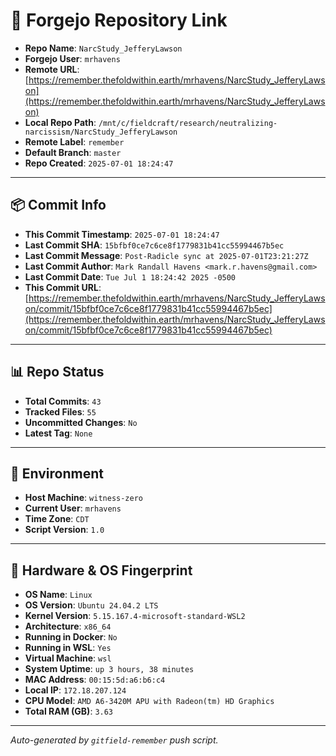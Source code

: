 # 🔗 Forgejo Repository Link

- **Repo Name**: `NarcStudy_JefferyLawson`
- **Forgejo User**: `mrhavens`
- **Remote URL**: [https://remember.thefoldwithin.earth/mrhavens/NarcStudy_JefferyLawson](https://remember.thefoldwithin.earth/mrhavens/NarcStudy_JefferyLawson)
- **Local Repo Path**: `/mnt/c/fieldcraft/research/neutralizing-narcissism/NarcStudy_JefferyLawson`
- **Remote Label**: `remember`
- **Default Branch**: `master`
- **Repo Created**: `2025-07-01 18:24:47`

---

## 📦 Commit Info

- **This Commit Timestamp**: `2025-07-01 18:24:47`
- **Last Commit SHA**: `15bfbf0ce7c6ce8f1779831b41cc55994467b5ec`
- **Last Commit Message**: `Post-Radicle sync at 2025-07-01T23:21:27Z`
- **Last Commit Author**: `Mark Randall Havens <mark.r.havens@gmail.com>`
- **Last Commit Date**: `Tue Jul 1 18:24:42 2025 -0500`
- **This Commit URL**: [https://remember.thefoldwithin.earth/mrhavens/NarcStudy_JefferyLawson/commit/15bfbf0ce7c6ce8f1779831b41cc55994467b5ec](https://remember.thefoldwithin.earth/mrhavens/NarcStudy_JefferyLawson/commit/15bfbf0ce7c6ce8f1779831b41cc55994467b5ec)

---

## 📊 Repo Status

- **Total Commits**: `43`
- **Tracked Files**: `55`
- **Uncommitted Changes**: `No`
- **Latest Tag**: `None`

---

## 🧭 Environment

- **Host Machine**: `witness-zero`
- **Current User**: `mrhavens`
- **Time Zone**: `CDT`
- **Script Version**: `1.0`

---

## 🧬 Hardware & OS Fingerprint

- **OS Name**: `Linux`
- **OS Version**: `Ubuntu 24.04.2 LTS`
- **Kernel Version**: `5.15.167.4-microsoft-standard-WSL2`
- **Architecture**: `x86_64`
- **Running in Docker**: `No`
- **Running in WSL**: `Yes`
- **Virtual Machine**: `wsl`
- **System Uptime**: `up 3 hours, 38 minutes`
- **MAC Address**: `00:15:5d:a6:b6:c4`
- **Local IP**: `172.18.207.124`
- **CPU Model**: `AMD A6-3420M APU with Radeon(tm) HD Graphics`
- **Total RAM (GB)**: `3.63`

---

_Auto-generated by `gitfield-remember` push script._
